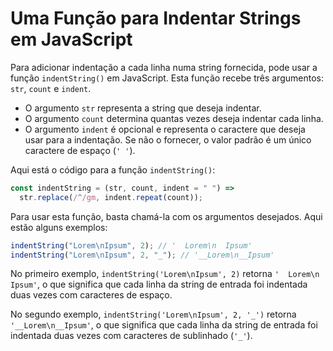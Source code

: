 # Uma Função para Indentar Strings em JavaScript

Para adicionar indentação a cada linha numa string fornecida, pode usar a função `indentString()` em JavaScript. Esta função recebe três argumentos: `str`, `count` e `indent`.

- O argumento `str` representa a string que deseja indentar.
- O argumento `count` determina quantas vezes deseja indentar cada linha.
- O argumento `indent` é opcional e representa o caractere que deseja usar para a indentação. Se não o fornecer, o valor padrão é um único caractere de espaço (`' '`).

Aqui está o código para a função `indentString()`:

```js
const indentString = (str, count, indent = " ") =>
  str.replace(/^/gm, indent.repeat(count));
```

Para usar esta função, basta chamá-la com os argumentos desejados. Aqui estão alguns exemplos:

```js
indentString("Lorem\nIpsum", 2); // '  Lorem\n  Ipsum'
indentString("Lorem\nIpsum", 2, "_"); // '__Lorem\n__Ipsum'
```

No primeiro exemplo, `indentString('Lorem\nIpsum', 2)` retorna `'  Lorem\n  Ipsum'`, o que significa que cada linha da string de entrada foi indentada duas vezes com caracteres de espaço.

No segundo exemplo, `indentString('Lorem\nIpsum', 2, '_')` retorna `'__Lorem\n__Ipsum'`, o que significa que cada linha da string de entrada foi indentada duas vezes com caracteres de sublinhado (`'_'`).
